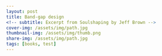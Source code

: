 ```yaml
---
layout: post
title: Band-gap design
<!-- subtitle: Excerpt from Soulshaping by Jeff Brown -->
cover-img: /assets/img/path.jpg
thumbnail-img: /assets/img/thumb.png
share-img: /assets/img/path.jpg
tags: [books, test]
---
```

